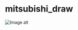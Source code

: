 # mitsubishi_draw

![Image alt](https://github.com/VadimKorotaev/mitsubishi_draw/edit/main/Screenshot.png)
